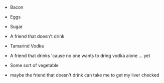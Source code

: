 - Bacon
- Eggs
- Sugar
- A friend that doesn't drink
- Tamarind Vodka
- A friend that drinks 'cause no one wants to dring vodka alone ... yet 

- Some sort of vegetable
- maybe the friend that doesn't drink can take me to get my liver checked

